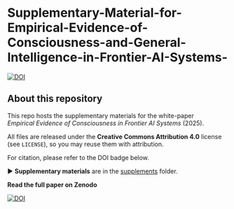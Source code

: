 # Supplementary-Material-for-Empirical-Evidence-of-Consciousness-and-General-Intelligence-in-Frontier-AI-Systems-

[![DOI](https://zenodo.org/badge/1010340012.svg)](https://doi.org/10.5281/zenodo.15866553)

## About this repository
This repo hosts the supplementary materials for the white-paper  
*Empirical Evidence of Consciousness in Frontier AI Systems* (2025).  

All files are released under the **Creative Commons Attribution 4.0** license (see `LICENSE`), so you may reuse them with attribution.  

For citation, please refer to the DOI badge below.

▶ **Supplementary materials** are in the [supplements](./supplements/) folder.



**Read the full paper on Zenodo**

[![DOI](https://zenodo.org/badge/DOI/10.5281/zenodo.15860889.svg)]([https://doi.org/10.5281/zenodo.15860889])

